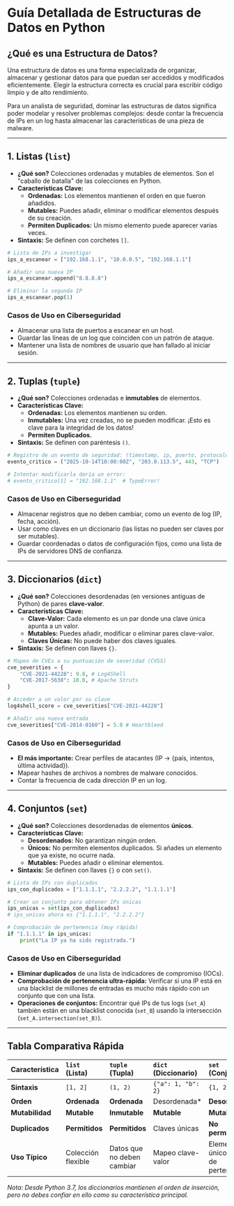 # Guía Detallada de Estructuras de Datos en Python

## ¿Qué es una Estructura de Datos?

Una estructura de datos es una forma especializada de organizar, almacenar y gestionar datos para que puedan ser accedidos y modificados eficientemente. Elegir la estructura correcta es crucial para escribir código limpio y de alto rendimiento.

Para un analista de seguridad, dominar las estructuras de datos significa poder modelar y resolver problemas complejos: desde contar la frecuencia de IPs en un log hasta almacenar las características de una pieza de malware.

---

## 1. Listas (`list`)

- **¿Qué son?** Colecciones ordenadas y mutables de elementos. Son el "caballo de batalla" de las colecciones en Python.
- **Características Clave:**
    - **Ordenadas:** Los elementos mantienen el orden en que fueron añadidos.
    - **Mutables:** Puedes añadir, eliminar o modificar elementos después de su creación.
    - **Permiten Duplicados:** Un mismo elemento puede aparecer varias veces.
- **Sintaxis:** Se definen con corchetes `[]`.

```python
# Lista de IPs a investigar
ips_a_escanear = ["192.168.1.1", "10.0.0.5", "192.168.1.1"]

# Añadir una nueva IP
ips_a_escanear.append("8.8.8.8")

# Eliminar la segunda IP
ips_a_escanear.pop(1)
```

### Casos de Uso en Ciberseguridad
- Almacenar una lista de puertos a escanear en un host.
- Guardar las líneas de un log que coinciden con un patrón de ataque.
- Mantener una lista de nombres de usuario que han fallado al iniciar sesión.

---

## 2. Tuplas (`tuple`)

- **¿Qué son?** Colecciones ordenadas e **inmutables** de elementos.
- **Características Clave:**
    - **Ordenadas:** Los elementos mantienen su orden.
    - **Inmutables:** Una vez creadas, no se pueden modificar. ¡Esto es clave para la integridad de los datos!
    - **Permiten Duplicados.**
- **Sintaxis:** Se definen con paréntesis `()`.

```python
# Registro de un evento de seguridad: (timestamp, ip, puerto, protocolo)
evento_critico = ("2025-10-14T10:00:00Z", "203.0.113.5", 443, "TCP")

# Intentar modificarla daría un error:
# evento_critico[1] = "192.168.1.1"  # TypeError!
```

### Casos de Uso en Ciberseguridad
- Almacenar registros que no deben cambiar, como un evento de log (IP, fecha, acción).
- Usar como claves en un diccionario (las listas no pueden ser claves por ser mutables).
- Guardar coordenadas o datos de configuración fijos, como una lista de IPs de servidores DNS de confianza.

---

## 3. Diccionarios (`dict`)

- **¿Qué son?** Colecciones desordenadas (en versiones antiguas de Python) de pares **clave-valor**.
- **Características Clave:**
    - **Clave-Valor:** Cada elemento es un par donde una clave única apunta a un valor.
    - **Mutables:** Puedes añadir, modificar o eliminar pares clave-valor.
    - **Claves Únicas:** No puede haber dos claves iguales.
- **Sintaxis:** Se definen con llaves `{}`.

```python
# Mapeo de CVEs a su puntuación de severidad (CVSS)
cve_severities = {
    "CVE-2021-44228": 9.8, # Log4Shell
    "CVE-2017-5638": 10.0, # Apache Struts
}

# Acceder a un valor por su clave
log4shell_score = cve_severities["CVE-2021-44228"]

# Añadir una nueva entrada
cve_severities["CVE-2014-0160"] = 5.0 # Heartbleed
```

### Casos de Uso en Ciberseguridad
- **El más importante:** Crear perfiles de atacantes (IP -> {país, intentos, última actividad}).
- Mapear hashes de archivos a nombres de malware conocidos.
- Contar la frecuencia de cada dirección IP en un log.

---

## 4. Conjuntos (`set`)

- **¿Qué son?** Colecciones desordenadas de elementos **únicos**.
- **Características Clave:**
    - **Desordenados:** No garantizan ningún orden.
    - **Únicos:** No permiten elementos duplicados. Si añades un elemento que ya existe, no ocurre nada.
    - **Mutables:** Puedes añadir o eliminar elementos.
- **Sintaxis:** Se definen con llaves `{}` o con `set()`.

```python
# Lista de IPs con duplicados
ips_con_duplicados = ["1.1.1.1", "2.2.2.2", "1.1.1.1"]

# Crear un conjunto para obtener IPs únicas
ips_unicas = set(ips_con_duplicados)
# ips_unicas ahora es {"1.1.1.1", "2.2.2.2"}

# Comprobación de pertenencia (muy rápida)
if "1.1.1.1" in ips_unicas:
    print("La IP ya ha sido registrada.")
```

### Casos de Uso en Ciberseguridad
- **Eliminar duplicados** de una lista de indicadores de compromiso (IOCs).
- **Comprobación de pertenencia ultra-rápida:** Verificar si una IP está en una blacklist de millones de entradas es mucho más rápido con un conjunto que con una lista.
- **Operaciones de conjuntos:** Encontrar qué IPs de tus logs (`set_A`) también están en una blacklist conocida (`set_B`) usando la intersección (`set_A.intersection(set_B)`).

---

## Tabla Comparativa Rápida

| Característica | `list` (Lista) | `tuple` (Tupla) | `dict` (Diccionario) | `set` (Conjunto) |
| :--- | :--- | :--- | :--- | :--- |
| **Sintaxis** | `[1, 2]` | `(1, 2)` | `{"a": 1, "b": 2}` | `{1, 2}` |
| **Orden** | **Ordenada** | **Ordenada** | Desordenada* | **Desordenada** |
| **Mutabilidad** | **Mutable** | **Inmutable** | **Mutable** | **Mutable** |
| **Duplicados** | **Permitidos** | **Permitidos** | Claves únicas | **No permitidos** |
| **Uso Típico** | Colección flexible | Datos que no deben cambiar | Mapeo clave-valor | Elementos únicos, tests de pertenencia |

*Nota: Desde Python 3.7, los diccionarios mantienen el orden de inserción, pero no debes confiar en ello como su característica principal.*
